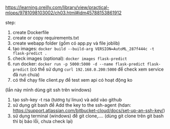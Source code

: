 https://learning.oreilly.com/library/view/practical-mlops/9781098103002/ch03.html#idm45788153861912

step:
1. create Dockerfile
2. create or copy requirements.txt
3. create webapp folder (gồm có app.py và file joblib)
4. tạo images: ```docker build --build-arg VERSION=AutoML_287f444c -t flask-predict .```
5. check images (optional): ```docker images flask-predict```
6. run docker: ```docker run -p 5000:5000 -d --name flask-predict flask-predict```
(có thể sử dụng ```curl 192.168.0.200:5000``` để check xem service đã run chưa)
7. có thể chạy file client.py để test xem api có hoạt động ko

(lần này mình dùng git ssh trên windows)

1. tạo ssh-key -t rsa (tương tự linux) và add vào github
2. sử dụng git bash để Add the key to the ssh-agent (hdan: https://support.atlassian.com/bitbucket-cloud/docs/set-up-an-ssh-key/)
3. sử dụng terminal (windows) để git clone,.... (dùng git clone trên git bash thì bị báo lỗi, chưa check lại)
